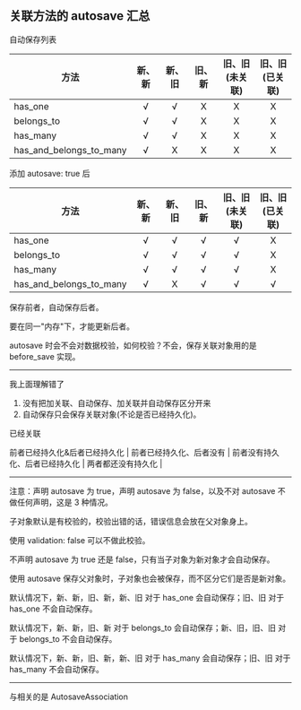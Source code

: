 ## 关联方法的 autosave 汇总

自动保存列表

| 方法| 新、新 | 新、旧 | 旧、新 | 旧、旧(未关联) | 旧、旧(已关联)|
| --  | :--:     | :--:     | :--:     | :--:     | :--: |
| has_one | √  |  √      |  X     |  X      | X |
| belongs_to | √ |  √ |  X | X |  X |
| has_many | √  | √ | X |  X | X |
| has_and_belongs_to_many |√ | X |  X | X | X |

添加 autosave: true 后

| 方法| 新、新 | 新、旧 | 旧、新 | 旧、旧(未关联) | 旧、旧(已关联)|
| --  | :--:     | :--:     | :--:     | :--:     | :--: |
| has_one | √  |  √      |  √     |  √      | X  |
| belongs_to | √ |  √ |  √ | √ |  X |
| has_many | √  | √ | √ |  √ | X |
| has_and_belongs_to_many |√ | X |  √ | √ | √ |

保存前者，自动保存后者。

要在同一"内存"下，才能更新后者。

autosave 时会不会对数据校验，如何校验？不会，保存关联对象用的是 before_save 实现。

-----

我上面理解错了
1. 没有把加关联、自动保存、加关联并自动保存区分开来
2. 自动保存只会保存关联对象(不论是否已经持久化)。

已经关联

前者已经持久化&后者已经持久化 | 前者已经持久化、后者没有 | 前者没有持久化、后者已经持久化 | 两者都还没有持久化 |

---


注意：声明 autosave 为 true，声明 autosave 为 false，以及不对 autosave 不做任何声明，这是 3 种情况。

子对象默认是有校验的，校验出错的话，错误信息会放在父对象身上。

使用 validation: false 可以不做此校验。

不声明 autosave 为 true 还是 false，只有当子对象为新对象才会自动保存。

使用 autosave 保存父对象时，子对象也会被保存，而不区分它们是否是新对象。

默认情况下，新、新，旧、新，新、旧 对于 has_one 会自动保存；旧、旧 对于 has_one 不会自动保存。

默认情况下，新、新，旧、新 对于 belongs_to 会自动保存；新、旧，旧、旧 对于 belongs_to 不会自动保存。

默认情况下，新、新，旧、新，新、旧 对于 has_many 会自动保存；旧、旧 对于 has_many 不会自动保存。

----

与相关的是 AutosaveAssociation
